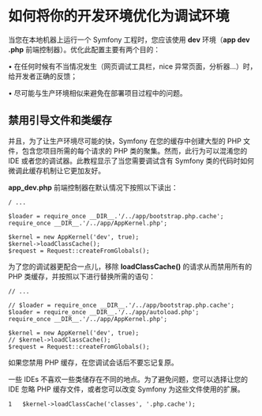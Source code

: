 # 如何将你的开发环境优化为调试环境

当您在本地机器上运行一个 Symfony 工程时，您应该使用 **dev** 环境（**app dev .php** 前端控制器）。优化此配置主要有两个目的：

•	在任何时候有不当情况发生（网页调试工具栏，nice 异常页面，分析器…）时，给开发者正确的反馈；

•	尽可能与生产环境相似来避免在部署项目过程中的问题。

## 禁用引导文件和类缓存

并且，为了让生产环境尽可能的快，Symfony 在您的缓存中创建大型的 PHP 文件，包含您项目所需的每个请求的 PHP 类的聚集。然而，此行为可以混淆您的 IDE 或者您的调试器。此教程显示了当您需要调试含有 Symfony 类的代码时如何微调此缓存机制让它更加友好。

**app_dev.php** 前端控制器在默认情况下按照以下读出：

```
/ ...

$loader = require_once __DIR__.'/../app/bootstrap.php.cache';
require_once __DIR__.'/../app/AppKernel.php';

$kernel = new AppKernel('dev', true);
$kernel->loadClassCache();
$request = Request::createFromGlobals();
```

为了您的调试器更配合一点儿，移除 **loadClassCache()** 的请求从而禁用所有的 PHP 类缓存，并按照以下进行替换所需的语句：

```
// ...

// $loader = require_once __DIR__.'/../app/bootstrap.php.cache';
$loader = require_once __DIR__.'/../app/autoload.php';
require_once __DIR__.'/../app/AppKernel.php';

$kernel = new AppKernel('dev', true);
// $kernel->loadClassCache();
$request = Request::createFromGlobals();
```

如果您禁用 PHP 缓存，在您调试会话后不要忘记复原。

一些 IDEs 不喜欢一些类储存在不同的地点。为了避免问题，您可以选择让您的 IDE 忽略 PHP 缓存文件，或者您可以改变 Symfony 为这些文件使用的扩展。

```
1	$kernel->loadClassCache('classes', '.php.cache');

```



